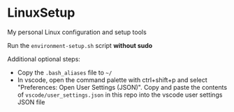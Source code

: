 # LinuxSetup
My personal Linux configuration and setup tools

Run the `environment-setup.sh` script **without sudo**

Additional optional steps:
* Copy the `.bash_aliases` file to `~/`
* In vscode, open the command palette with ctrl+shift+p and select "Preferences: Open User Settings (JSON)". Copy and paste the contents of `vscode/user_settings.json` in this repo into the vscode user settings JSON file
